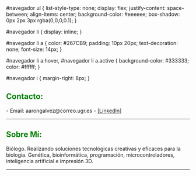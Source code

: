 <html>
#navegador ul {
   list-style-type: none;
   display: flex;
   justify-content: space-between;
   align-items: center;
   background-color: #eeeeee;
   box-shadow: 0px 2px 3px rgba(0,0,0,0.1);
}

#navegador li {
   display: inline;
}

#navegador li a {
   color: #267CB9;
   padding: 10px 20px;
   text-decoration: none;
   font-size: 14px;
}

#navegador li a:hover,
#navegador li a.active {
   background-color: #333333;
   color: #ffffff;
}

#navegador i {
   margin-right: 8px;
}
<html>
<H2><span style="color:green">Contacto:</span></H2>
- Email: aarongalvez@correo.ugr.es
- <a href="https://www.linkedin.com/in/aaron-g%C3%A1lvez-salido-517474168/" target="_blank">[LinkedIn]</a>



---
<H2><span style="color:green">Sobre Mí:</span></H2>
<p class="text-justify">Biólogo. Realizando soluciones tecnológicas creativas y eficaces para la biología. Genética, bioinformática, programación, microcontroladores, inteligencia artificial e impresión 3D.</p>

---
